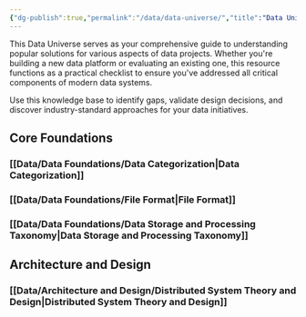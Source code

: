 ```yaml
---
{"dg-publish":true,"permalink":"/data/data-universe/","title":"Data Universe: Principles, Architectures and Modern Solutions"}
---
```


This Data Universe serves as your comprehensive guide to understanding popular solutions for various aspects of data projects. Whether you're building a new data platform or evaluating an existing one, this resource functions as a practical checklist to ensure you've addressed all critical components of modern data systems.

Use this knowledge base to identify gaps, validate design decisions, and discover industry-standard approaches for your data initiatives.
## Core Foundations
### [[Data/Data Foundations/Data Categorization\|Data Categorization]]
### [[Data/Data Foundations/File Format\|File Format]]
### [[Data/Data Foundations/Data Storage and Processing Taxonomy\|Data Storage and Processing Taxonomy]]

## Architecture and Design
### [[Data/Architecture and Design/Distributed System Theory and Design\|Distributed System Theory and Design]]







































